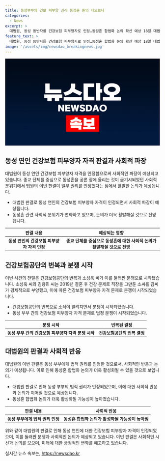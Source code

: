 ```yaml
---
title: 동성부부의 건보 피부양 권리 동성혼 논의 타오르나
categories:
  - News
excerpt: >
  대법원, 동성 동반자를 건강보험 피부양자로 인정…동성혼 합법화 논의 확산 예상 18일 대법원 전원합의체는 동성동반자인 소성욱 씨의 국민건강보험공단에 대한 소송에서 원고 승소를 선고했다. 이 판결은 동성 동반자에게 권리를 보장하며 동성혼 합법화 논의를 촉진할 것으로 예상된다. 이번 판결은 동성혼 관계에 대한 사회적 분위기를 반영한 것으로 분석되지만, 다른 사회보장제도에 대한 영향은 제한적일 것으로 전망된다.
feature_text: >
  대법원, 동성 동반자를 건강보험 피부양자로 인정…동성혼 합법화 논의 확산 예상 18일 대법원 전원합의체는 동성동반자인 소성욱 씨의 국민건강보험공단에 대한 소송에서 원고 승소를 선고했다. 이 판결은 동성 동반자에게 권리를 보장하며 동성혼 합법화 논의를 촉진할 것으로 예상된다. 이번 판결은 동성혼 관계에 대한 사회적 분위기를 반영한 것으로 분석되지만, 다른 사회보장제도에 대한 영향은 제한적일 것으로 전망된다.
image: '/assets/img/newsdao_breakingnews.jpg'
---
```


<p><img src="/assets/img/newsdao_breakingnews.jpg" alt="ontimetimes 속보" /></p>

<h2 data-ke-size="size26">동성 연인 건강보험 피부양자 자격 판결과 사회적 파장</h2>

<p data-ke-size="size16">대법원이 동성 연인 건강보험 피부양자 자격을 인정함으로써 사회적인 파장이 예상되고 있습니다. 종교 단체를 중심으로 동성혼을 공론 장에 올리는 것이 금기시되었던 사회적 분위기에서 법원의 이번 판결이 일부 권리를 인정했다는 점에서 활발한 논의가 예상됩니다.</p>

<ul>
<li>대법원 판결로 동성 연인의 건강보험 피부양자 자격이 인정되면서 사회적 파장이 예상됩니다.</li>
<li>동성혼 관련 사회적 분위기가 변화하고 있으며, 논의가 더욱 활발해질 것으로 전망됩니다.</li>
</ul>

<table>
<thead>
<tr>
<th>판결 내용</th>
<th>예상되는 영향</th>
</tr>
</thead>
<tbody>
<tr>
<td style="text-align: center; height: 17px;"><b>동성 연인의 건강보험 피부양자 자격 인정</b></td>
<td style="text-align: center; height: 17px;"><b>종교 단체를 중심으로 동성혼에 대한 사회적 논의가 활발해질 것으로 전망</b></td>
</tr>
</tbody>
</table>

<h2 data-ke-size="size26">건강보험공단의 번복과 분쟁 시작</h2>

<p data-ke-size="size16">이번 사건의 전말은 건강보험공단의 번복과 소성욱 씨가 이를 둘러싼 분쟁으로 시작됐습니다. 소성욱 씨와 김용민 씨는 2019년 결혼 후 건강 문제로 직장을 그만둔 소씨를 김씨가 경제적으로 부양했고, 이에 따른 건강보험 피부양자 자격 문제로 분쟁이 시작되었습니다.</p>

<ul>
<li>건강보험공단의 번복으로 소식이 알려지면서 분쟁이 시작되었습니다.</li>
<li>동성 부부 간의 건강보험 피부양자 자격 문제로 법정 분쟁이 시작되었습니다.</li>
</ul>

<table>
<thead>
<tr>
<th>분쟁 시작</th>
<th>번복된 결정</th>
</tr>
</thead>
<tbody>
<tr>
<td style="text-align: center; height: 17px;"><b>동성 부부 간의 건강보험 피부양자 자격 분쟁 시작</b></td>
<td style="text-align: center; height: 17px;"><b>건강보험공단의 번복 결정</b></td>
</tr>
</tbody>
</table>

<h2 data-ke-size="size26">대법원의 판결과 사회적 반응</h2>

<p data-ke-size="size16">대법원의 이번 판결은 동성 부부에게 법적 권리를 인정한 것으로서, 사회적인 반응과 논의가 예상됩니다. 이로 인해 동성혼 합법화 논의가 더욱 활성화될 수 있을 것으로 보입니다.</p>

<ul>
<li>대법원 판결로 인해 동성 부부의 법적 권리가 인정되었으며, 이에 대한 사회적 반응과 논의가 이어질 것으로 예상됩니다.</li>
<li>동성혼 합법화 논의가 더욱 활성화될 가능성이 높아졌습니다.</li>
</ul>

<table>
<thead>
<tr>
<th>판결 내용</th>
<th>사회적 반응</th>
</tr>
</thead>
<tbody>
<tr>
<td style="text-align: center; height: 17px;"><b>동성 부부에게 법적 권리 인정</b></td>
<td style="text-align: center; height: 17px;"><b>동성혼 합법화 논의가 활성화될 가능성이 높아짐</b></td>
</tr>
</tbody>
</table>

<p data-ke-size="size16">위와 같이 대법원의 판결로 인해 동성 연인에 대한 건강보험 피부양자 자격이 인정되었으며, 이를 둘러싼 분쟁과 사회적인 논의가 예상되고 있습니다. 이번 판결은 사회적인 시선과 논의를 모으며, 미래에 대한 긍정적인 변화를 예고하고 있습니다.</p>
실시간 뉴스 속보는, <a href="https://newsdao.kr" rel="dofollow">https://newsdao.kr</a>


